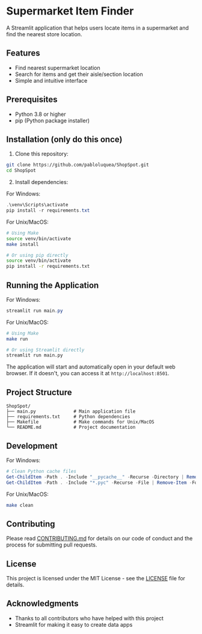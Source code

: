 # Supermarket Item Finder

A Streamlit application that helps users locate items in a supermarket and find the nearest store location.

## Features
- Find nearest supermarket location
- Search for items and get their aisle/section location
- Simple and intuitive interface

## Prerequisites
- Python 3.8 or higher
- pip (Python package installer)

## Installation (only do this once)

1. Clone this repository:
```bash
git clone https://github.com/pabloluquea/ShopSpot.git
cd ShopSpot
```

2. Install dependencies:

For Windows:
```powershell
.\venv\Scripts\activate
pip install -r requirements.txt
```

For Unix/MacOS:
```bash
# Using Make
source venv/bin/activate
make install

# Or using pip directly
source venv/bin/activate
pip install -r requirements.txt
```

## Running the Application

For Windows:
```powershell
streamlit run main.py
```

For Unix/MacOS:
```bash
# Using Make
make run

# Or using Streamlit directly
streamlit run main.py
```

The application will start and automatically open in your default web browser. If it doesn't, you can access it at `http://localhost:8501`.

## Project Structure
```
ShopSpot/
├── main.py              # Main application file
├── requirements.txt     # Python dependencies
├── Makefile             # Make commands for Unix/MacOS
└── README.md            # Project documentation
```

## Development

For Windows:
```powershell
# Clean Python cache files
Get-ChildItem -Path . -Include "__pycache__" -Recurse -Directory | Remove-Item -Recurse -Force
Get-ChildItem -Path . -Include "*.pyc" -Recurse -File | Remove-Item -Force
```

For Unix/MacOS:
```bash
make clean
```

## Contributing
Please read [CONTRIBUTING.md](CONTRIBUTING.md) for details on our code of conduct and the process for submitting pull requests.

## License
This project is licensed under the MIT License - see the [LICENSE](LICENSE) file for details.

## Acknowledgments
* Thanks to all contributors who have helped with this project
* Streamlit for making it easy to create data apps
